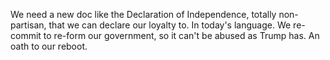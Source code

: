 We need a new doc like the Declaration of Independence, totally non-partisan, that we can declare our loyalty to. In today's language. We re-commit to re-form our government, so it can't be abused as Trump has. An oath to our reboot.
